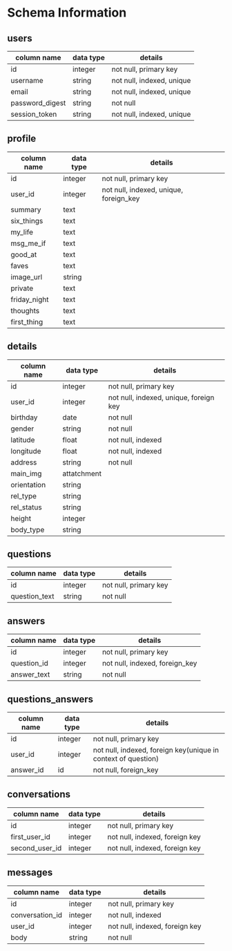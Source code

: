 # Schema Information

## users
column name     | data type | details
----------------|-----------|-----------------------
id              | integer   | not null, primary key
username        | string    | not null, indexed, unique
email           | string    | not null, indexed, unique
password_digest | string    | not null
session_token   | string    | not null, indexed, unique

## profile
column name     | data type | details
----------------|-----------|-----------------------
id              | integer | not null, primary key
user_id         | integer | not null, indexed, unique, foreign_key
summary         | text    |
six_things      | text    |
my_life         | text    |
msg_me_if       | text    |
good_at         | text    |
faves           | text    |
image_url       | string  |
private         | text    |
friday_night    | text    |
thoughts        | text    |
first_thing     | text    |

## details
column name     | data type | details
----------------|-----------|-----------------------
id              | integer   | not null, primary key
user_id         | integer   | not null, indexed, unique, foreign key
birthday        | date      | not null
gender          | string    | not null
latitude        | float     | not null, indexed
longitude       | float     | not null, indexed
address         | string    | not null
main_img        |attatchment|
orientation     | string    |
rel_type        | string    |
rel_status      | string    |
height          | integer   |
body_type       | string    |

## questions
column name     | data type | details
----------------|-----------|-----------------------
id              | integer   | not null, primary key
question_text   | string    | not null

## answers
column name     | data type | details
----------------|-----------|-----------------------
id              | integer   | not null, primary key
question_id     | integer   | not null, indexed, foreign_key
answer_text     | string    | not null

## questions_answers
column name     | data type | details
----------------|-----------|-----------------------
id              | integer   | not null, primary key
user_id         | integer   | not null, indexed, foreign key(unique in context of question)
answer_id       | id        | not null, foreign_key

## conversations
column name     | data type | details
----------------|-----------|-----------------------
id              | integer   | not null, primary key
first_user_id   | integer   | not null, indexed, foreign key
second_user_id  | integer   | not null, indexed, foreign key

## messages
column name     | data type | details
----------------|-----------|-----------------------
id              | integer   | not null, primary key
conversation_id | integer   | not null, indexed
user_id         | integer   | not null, indexed, foreign key
body            | string    | not null
